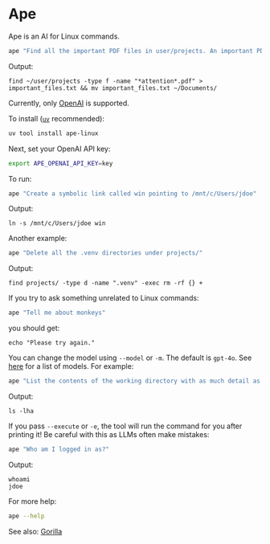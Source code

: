 # Ape

Ape is an AI for Linux commands.

```sh
ape "Find all the important PDF files in user/projects. An important PDF file has 'attention' in its name. Write the results to important_files.txt and then move it to Documents."
```

Output:

```text
find ~/user/projects -type f -name "*attention*.pdf" > important_files.txt && mv important_files.txt ~/Documents/
```

Currently, only [OpenAI](https://openai.com/api/) is supported.

To install ([`uv`](https://docs.astral.sh/uv/getting-started/installation/) recommended):

```bash
uv tool install ape-linux
```

Next, set your OpenAI API key:

```bash
export APE_OPENAI_API_KEY=key
```

To run:

```bash
ape "Create a symbolic link called win pointing to /mnt/c/Users/jdoe"
```

Output:

```text
ln -s /mnt/c/Users/jdoe win
```

Another example:

```bash
ape "Delete all the .venv directories under projects/"
```

Output:

```text
find projects/ -type d -name ".venv" -exec rm -rf {} +
```

If you try to ask something unrelated to Linux commands:

```bash
ape "Tell me about monkeys"
```

you should get:

```text
echo "Please try again."
```

You can change the model using `--model` or `-m`. The default is `gpt-4o`.
See [here](https://platform.openai.com/docs/models) for a list of models. For example:

```bash
ape "List the contents of the working directory with as much detail as possible" --model gpt-3.5-turbo
```

Output:

```text
ls -lha
```

If you pass `--execute` or `-e`, the tool will run the command for you after printing it! Be careful with this as LLMs often make mistakes:

```bash
ape "Who am I logged in as?"
```

Output:

```text
whoami
jdoe
```

For more help:

```bash
ape --help
```

See also: [Gorilla](https://github.com/gorilla-llm)
